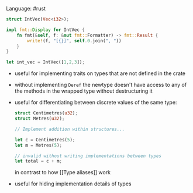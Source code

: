 Language: #rust 

```rust
struct IntVec(Vec<i32>);

impl fmt::Display for IntVec {
    fn fmt(&self, f: &mut fmt::Formatter) -> fmt::Result {
        write!(f, "[{}]", self.0.join(", "))
    }
}

let int_vec = IntVec([1,2,3]);
```

- useful for implementing traits on types that are not defined in the crate 
- without implementing `Deref` the newtype doesn't have access to any of the methods in the wrapped type without destructuring it
- useful for differentiating between discrete values of the same type:

	```rust
	struct Centimetres(u32);
	struct Metres(u32);
	
	// Implement addition within structures...
	
	let c = Centimetres(5);
	let m = Metres(5);
	
	// invalid without writing implementations between types
	let total = c + m;
	```
	
	in contrast to how [[Type aliases]] work
- useful for hiding implementation details of types